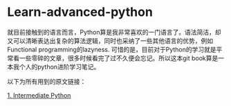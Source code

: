 # Learn-advanced-python

就目前接触到的语言而言，Python算是我非常喜欢的一门语言了。语法简洁，却又可以清晰表达出复杂的算法逻辑，同时也采纳了一些其他语言的优势，例如Functional programming的lazyness. 可惜的是，目前对于Python的学习就是平常看一些零碎的文章，很多时候看完了过不久便会忘记。所以这本git book算是一本我个人的python进阶学习笔记。

以下为所有用到的原文链接：

[1. Intermediate Python](http://book.pythontips.com/en/latest/index.html)